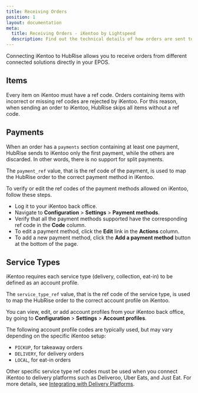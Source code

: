 ```yaml
---
title: Receiving Orders
position: 1
layout: documentation
meta:
  title: Receiving Orders - iKentoo by Lightspeed
  description: Find out the technical details of how orders are sent to iKentoo from HubRise, which fields are passed and which are not.
---
```


Connecting iKentoo to HubRise allows you to receive orders from different connected solutions directly in your EPOS.

## Items

Every item on iKentoo must have a ref code. Orders containing items with incorrect or missing ref codes are rejected by iKentoo. For this reason, when sending an order to iKentoo, HubRise skips all items without a ref code.

## Payments

When an order has a `payments` section containing at least one payment, HubRise sends to iKentoo only the first payment, while the others are discarded. In other words, there is no support for split payments.

The `payment_ref` value, that is the ref code of the payment, is used to map the HubRise order to the correct payment method in iKentoo.

To verify or edit the ref codes of the payment methods allowed on iKentoo, follow these steps.

- Log it to your iKentoo back office.
- Navigate to **Configuration** > **Settings** > **Payment methods**.
- Verify that all the payment methods supported have the corresponding ref code in the **Code** column.
- To edit a payment method, click the **Edit** link in the **Actions** column.
- To add a new payment method, click the **Add a payment method** button at the bottom of the page.

## Service Types

iKentoo requires each service type (delivery, collection, eat-in) to be defined as an account profile.

The `service_type_ref` value, that is the ref code of the service type, is used to map the HubRise order to the correct account profile on iKentoo.

You can view, edit, or add account profiles from your iKentoo back office, by going to **Configuration** > **Settings** > **Account profiles**.

The following account profile codes are typically used, but may vary depending on the specific iKentoo setup:

- `PICKUP`, for takeaway orders
- `DELIVERY`, for delivery orders
- `LOCAL`, for eat-in orders

Other specific service type ref codes must be used when you connect iKentoo to delivery platforms such as Deliveroo, Uber Eats, and Just Eat. For more details, see [Integrating with Delivery Platforms](/apps/ikentoo-lightspeed/technical-details/integrating-with-delivery-platforms).
